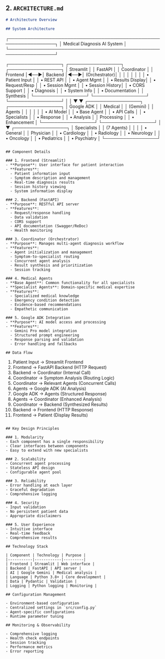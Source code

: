 ## 2. `ARCHITECTURE.md`

```markdown
# Architecture Overview

## System Architecture

```
┌─────────────────────────────────────────────────────────────────┐
│                    Medical Diagnosis AI System                  │
└─────────────────────────────────────────────────────────────────┘

┌─────────────────┐    ┌─────────────────┐    ┌─────────────────┐
│   Streamlit     │    │   FastAPI       │    │   Coordinator   │
│   Frontend      │◄──►│   Backend       │◄──►│   (Orchestrator)│
│                 │    │                 │    │                 │
│ • Patient Input │    │ • REST API      │    │ • Agent Mgmt    │
│ • Results Display│   │ • Request/Resp  │    │ • Session Mgmt  │
│ • Session History│   │ • CORS Support  │    │ • Diagnosis     │
│ • System Info   │    │ • Documentation │    │   Synthesis     │
└─────────────────┘    └─────────────────┘    └─────────────────┘
                                │                       │
                                ▼                       ▼
                       ┌─────────────────┐    ┌─────────────────┐
                       │   Google ADK    │    │   Medical       │
                       │   (Gemini)      │    │   Agents        │
                       │                 │    │                 │
                       │ • AI Model      │    │ • Base Agent    │
                       │ • API Calls     │    │ • Specialists   │
                       │ • Response      │    │ • Analysis      │
                       │   Processing    │    │ • Enhancement   │
                       └─────────────────┘    └─────────────────┘
                                                        │
                                                        ▼
                                              ┌─────────────────┐
                                              │   Specialists   │
                                              │   (7 Agents)    │
                                              │                 │
                                              │ • General       │
                                              │   Physician     │
                                              │ • Cardiology    │
                                              │ • Radiology     │
                                              │ • Neurology     │
                                              │ • Oncology      │
                                              │ • Pediatrics    │
                                              │ • Psychiatry    │
                                              └─────────────────┘
```

## Component Details

### 1. Frontend (Streamlit)
- **Purpose**: User interface for patient interaction
- **Features**:
  - Patient information input
  - Symptom description and management
  - Real-time diagnosis results
  - Session history viewing
  - System information display

### 2. Backend (FastAPI)
- **Purpose**: RESTful API server
- **Features**:
  - Request/response handling
  - Data validation
  - CORS support
  - API documentation (Swagger/ReDoc)
  - Health monitoring

### 3. Coordinator (Orchestrator)
- **Purpose**: Manages multi-agent diagnosis workflow
- **Features**:
  - Agent initialization and management
  - Symptom-to-specialist routing
  - Concurrent agent analysis
  - Result synthesis and prioritization
  - Session tracking

### 4. Medical Agents
- **Base Agent**: Common functionality for all specialists
- **Specialist Agents**: Domain-specific medical expertise
- **Features**:
  - Specialized medical knowledge
  - Emergency condition detection
  - Evidence-based recommendations
  - Empathetic communication

### 5. Google ADK Integration
- **Purpose**: AI model access and processing
- **Features**:
  - Gemini Pro model integration
  - Structured prompt engineering
  - Response parsing and validation
  - Error handling and fallbacks

## Data Flow

```
1. Patient Input → Streamlit Frontend
2. Frontend → FastAPI Backend (HTTP Request)
3. Backend → Coordinator (Internal Call)
4. Coordinator → Symptom Analysis (Routing Logic)
5. Coordinator → Relevant Agents (Concurrent Calls)
6. Agents → Google ADK (AI Analysis)
7. Google ADK → Agents (Structured Response)
8. Agents → Coordinator (Enhanced Analysis)
9. Coordinator → Backend (Synthesized Results)
10. Backend → Frontend (HTTP Response)
11. Frontend → Patient (Display Results)
```

## Key Design Principles

### 1. Modularity
- Each component has a single responsibility
- Clear interfaces between components
- Easy to extend with new specialists

### 2. Scalability
- Concurrent agent processing
- Stateless API design
- Configurable agent pool

### 3. Reliability
- Error handling at each layer
- Graceful degradation
- Comprehensive logging

### 4. Security
- Input validation
- No persistent patient data
- Appropriate disclaimers

### 5. User Experience
- Intuitive interface
- Real-time feedback
- Comprehensive results

## Technology Stack

| Component | Technology | Purpose |
|-----------|------------|---------|
| Frontend | Streamlit | Web interface |
| Backend | FastAPI | API server |
| AI | Google Gemini | Medical analysis |
| Language | Python 3.8+ | Core development |
| Data | Pydantic | Validation |
| Logging | Python logging | Monitoring |

## Configuration Management

- Environment-based configuration
- Centralized settings in `src/config.py`
- Agent-specific configurations
- Runtime parameter tuning

## Monitoring & Observability

- Comprehensive logging
- Health check endpoints
- Session tracking
- Performance metrics
- Error reporting

